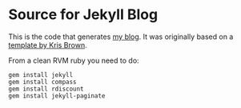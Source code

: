 # Source for Jekyll Blog

This is the code that generates [my blog](http://blog.eamonn.org/).
It was originally based on a
[template by Kris Brown](https://github.com/krisb/jekyll-template).

From a clean RVM ruby you need to do:

    gem install jekyll
    gem install compass
    gem install rdiscount
    gem install jekyll-paginate
